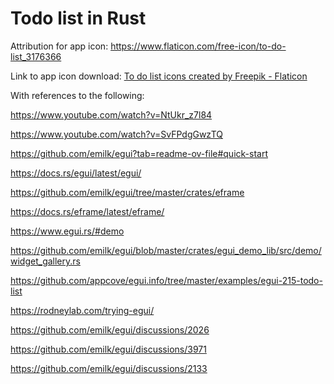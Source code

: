 # Todo list in Rust

Attribution for app icon: https://www.flaticon.com/free-icon/to-do-list_3176366  

Link to app icon download: <a href="https://www.flaticon.com/free-icons/to-do-list" title="to do list icons">To do list icons created by Freepik - Flaticon</a>  

With references to the following:  

https://www.youtube.com/watch?v=NtUkr_z7l84  

https://www.youtube.com/watch?v=SvFPdgGwzTQ  

https://github.com/emilk/egui?tab=readme-ov-file#quick-start  

https://docs.rs/egui/latest/egui/  

https://github.com/emilk/egui/tree/master/crates/eframe  

https://docs.rs/eframe/latest/eframe/  

https://www.egui.rs/#demo  

https://github.com/emilk/egui/blob/master/crates/egui_demo_lib/src/demo/widget_gallery.rs  

https://github.com/appcove/egui.info/tree/master/examples/egui-215-todo-list  

https://rodneylab.com/trying-egui/  

https://github.com/emilk/egui/discussions/2026  

https://github.com/emilk/egui/discussions/3971  

https://github.com/emilk/egui/discussions/2133  
